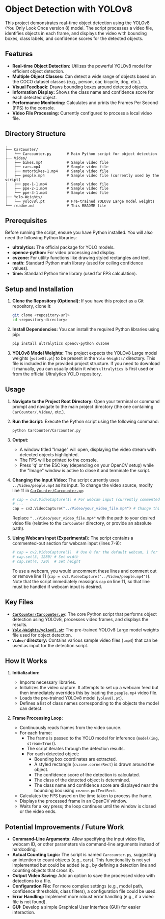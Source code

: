 # Object Detection with YOLOv8

This project demonstrates real-time object detection using the YOLOv8 (You Only Look Once version 8) model. The script processes a video file, identifies objects in each frame, and displays the video with bounding boxes, class labels, and confidence scores for the detected objects.

## Features

*   **Real-time Object Detection:** Utilizes the powerful YOLOv8 model for efficient object detection.
*   **Multiple Object Classes:** Can detect a wide range of objects based on the COCO dataset classes (e.g., person, car, bicycle, dog, etc.).
*   **Visual Feedback:** Draws bounding boxes around detected objects.
*   **Information Display:** Shows the class name and confidence score for each detected object.
*   **Performance Monitoring:** Calculates and prints the Frames Per Second (FPS) to the console.
*   **Video File Processing:** Currently configured to process a local video file.

## Directory Structure

```
.
├── CarCounter/
│   └── Carcounter.py       # Main Python script for object detection
├── Video/
│   ├── bikes.mp4           # Sample video file
│   ├── cars.mp4            # Sample video file
│   ├── motorbikes-1.mp4    # Sample video file
│   ├── people.mp4          # Sample video file (currently used by the script)
│   ├── ppe-1-1.mp4         # Sample video file
│   ├── ppe-2-1.mp4         # Sample video file
│   └── ppe-3-1.mp4         # Sample video file
├── Yolo-Weights/
│   └── yolov8l.pt          # Pre-trained YOLOv8 Large model weights
└── readme.md               # This README file
```

## Prerequisites

Before running the script, ensure you have Python installed. You will also need the following Python libraries:

*   **ultralytics:** The official package for YOLO models.
*   **opencv-python:** For video processing and display.
*   **cvzone:** For utility functions like drawing styled rectangles and text.
*   **math:** Standard Python math library (used for ceiling confidence values).
*   **time:** Standard Python time library (used for FPS calculation).

## Setup and Installation

1.  **Clone the Repository (Optional):**
    If you have this project as a Git repository, clone it:
    ```bash
    git clone <repository-url>
    cd <repository-directory>
    ```

2.  **Install Dependencies:**
    You can install the required Python libraries using pip:
    ```bash
    pip install ultralytics opencv-python cvzone
    ```

3.  **YOLOv8 Model Weights:**
    The project expects the YOLOv8 Large model weights (`yolov8l.pt`) to be present in the `Yolo-Weights/` directory. This file is included in the provided project structure. If you need to download it manually, you can usually obtain it when `ultralytics` is first used or from the official Ultralytics YOLO repository.

## Usage

1.  **Navigate to the Project Root Directory:**
    Open your terminal or command prompt and navigate to the main project directory (the one containing `CarCounter/`, `Video/`, etc.).

2.  **Run the Script:**
    Execute the Python script using the following command:
    ```bash
    python CarCounter/Carcounter.py
    ```

3.  **Output:**
    *   A window titled "Image" will open, displaying the video stream with detected objects highlighted.
    *   The FPS will be printed to the console.
    *   Press 'q' or the ESC key (depending on your OpenCV setup) while the "Image" window is active to close it and terminate the script.

4.  **Changing the Input Video:**
    The script currently uses `../Video/people.mp4` as its input. To change the video source, modify line 11 in [`CarCounter/Carcounter.py`](CarCounter/Carcounter.py:11):
    ```python
    # cap = cv2.VideoCapture(1) # For webcam input (currently commented out and overridden)
    # ...
    cap = cv2.VideoCapture("../Video/your_video_file.mp4") # Change this line
    ```
    Replace `"../Video/your_video_file.mp4"` with the path to your desired video file (relative to the `CarCounter` directory, or provide an absolute path).

5.  **Using Webcam Input (Experimental):**
    The script contains a commented-out section for webcam input (lines 7-9):
    ```python
    # cap = cv2.VideoCapture(1)  # Use 0 for the default webcam, 1 for an external webcam, etc.
    # cap.set(3, 1280) # Set width
    # cap.set(4, 720)  # Set height
    ```
    To use a webcam, you would uncomment these lines and comment out or remove line 11 (`cap = cv2.VideoCapture("../Video/people.mp4")`). Note that the script immediately reassigns `cap` on line 11, so that line must be handled if webcam input is desired.

## Key Files

*   **[`CarCounter/Carcounter.py`](CarCounter/Carcounter.py):** The core Python script that performs object detection using YOLOv8, processes video frames, and displays the results.
*   **[`Yolo-Weights/yolov8l.pt`](Yolo-Weights/yolov8l.pt):** The pre-trained YOLOv8 Large model weights file used for object detection.
*   **`Video/` directory:** Contains various sample video files (`.mp4`) that can be used as input for the detection script.

## How It Works

1.  **Initialization:**
    *   Imports necessary libraries.
    *   Initializes the video capture. It attempts to set up a webcam feed but then immediately overrides this by loading the `people.mp4` video file.
    *   Loads the pre-trained YOLOv8 model (`yolov8l.pt`).
    *   Defines a list of class names corresponding to the objects the model can detect.

2.  **Frame Processing Loop:**
    *   Continuously reads frames from the video source.
    *   For each frame:
        *   The frame is passed to the YOLO model for inference (`model(img, stream=True)`).
        *   The script iterates through the detection results.
        *   For each detected object:
            *   Bounding box coordinates are extracted.
            *   A styled rectangle (`cvzone.cornerRect`) is drawn around the object.
            *   The confidence score of the detection is calculated.
            *   The class of the detected object is determined.
            *   The class name and confidence score are displayed near the bounding box using `cvzone.putTextRect`.
    *   Calculates the FPS based on the time taken to process the frame.
    *   Displays the processed frame in an OpenCV window.
    *   Waits for a key press; the loop continues until the window is closed or the video ends.

## Potential Improvements / Future Work

*   **Command-Line Arguments:** Allow specifying the input video file, webcam ID, or other parameters via command-line arguments instead of hardcoding.
*   **Actual Counting Logic:** The script is named `Carcounter.py`, suggesting an intention to count objects (e.g., cars). This functionality is not yet implemented but could be added (e.g., by defining a detection line and counting objects that cross it).
*   **Output Video Saving:** Add an option to save the processed video with detections to a file.
*   **Configuration File:** For more complex settings (e.g., model path, confidence thresholds, class filters), a configuration file could be used.
*   **Error Handling:** Implement more robust error handling (e.g., if a video file is not found).
*   **GUI:** Develop a simple Graphical User Interface (GUI) for easier interaction.